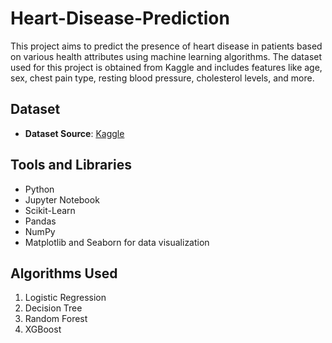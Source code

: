 # Heart-Disease-Prediction
This project aims to predict the presence of heart disease in patients based on various health attributes using machine learning algorithms. The dataset used for this project is obtained from Kaggle and includes features like age, sex, chest pain type, resting blood pressure, cholesterol levels, and more.

## Dataset
- **Dataset Source**: [Kaggle](https://www.kaggle.com/datasets/fedesoriano/heart-failure-prediction)

## Tools and Libraries
- Python
- Jupyter Notebook
- Scikit-Learn
- Pandas
- NumPy
- Matplotlib and Seaborn for data visualization

## Algorithms Used
1. Logistic Regression
2. Decision Tree
3. Random Forest
4. XGBoost
